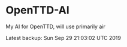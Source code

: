 # OpenTTD-AI
My AI for OpenTTD, will use primarily air

Latest backup: Sun Sep 29 21:03:02 UTC 2019
